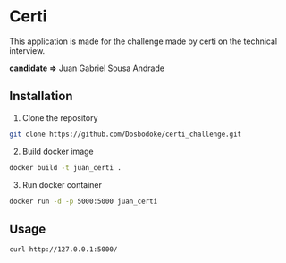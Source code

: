 # Certi

This application is made for the challenge made by certi on the technical interview.

**candidate =>** Juan Gabriel Sousa Andrade

## Installation

1. Clone the repository

```bash
git clone https://github.com/Dosbodoke/certi_challenge.git
```

2. Build docker image
```bash
docker build -t juan_certi .
```

3. Run docker container
```bash
docker run -d -p 5000:5000 juan_certi
```

## Usage
```bash
curl http://127.0.0.1:5000/
```